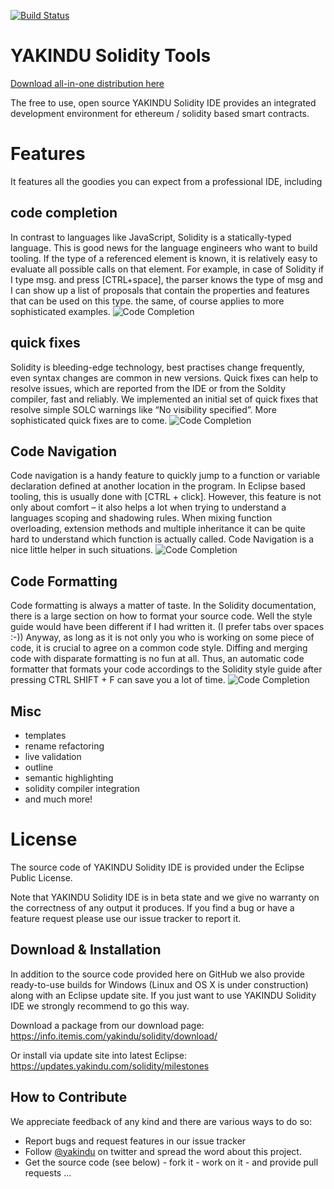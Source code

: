 [![Build Status](https://travis-ci.org/Yakindu/solidity-ide.svg?branch=master)](https://travis-ci.org/Yakindu/solidity-ide)

# YAKINDU Solidity Tools

[Download all-in-one distribution here](https://info.itemis.com/yakindu/solidity/download/ "YAKINDU Solidity Tools download")

The free to use, open source YAKINDU Solidity IDE provides an integrated development environment for ethereum / solidity based smart contracts. 
# Features
It features all the goodies you can expect from a professional IDE, including
## code completion
 In contrast to languages like JavaScript, Solidity is a statically-typed language. This is good news for the language engineers who want to build tooling. If the type of a referenced element is known, it is relatively easy to evaluate all possible calls on that element. For example, in case of Solidity if I type msg. and press [CTRL+space], the parser knows the type of msg and I can show up a list of proposals that contain the properties and features that can be used on this type. the same, of course applies to more sophisticated examples.
![Code Completion](https://cdn-images-1.medium.com/max/800/1*suh-p7fapC2NjX5Fhk7Unw.gif)
## quick fixes
 Solidity is bleeding-edge technology, best practises change frequently, even syntax changes are common in new versions. Quick fixes can help to resolve issues, which are reported from the IDE or from the Soldity compiler, fast and reliably. We implemented an initial set of quick fixes that resolve simple SOLC warnings like “No visibility specified”. More sophisticated quick fixes are to come.
 ![Code Completion](https://cdn-images-1.medium.com/max/800/1*QHIHgHGLgcP1MZqBpUEr9A.gif)
## Code Navigation
 Code navigation is a handy feature to quickly jump to a function or variable declaration defined at another location in the program. In Eclipse based tooling, this is usually done with [CTRL + click]. However, this feature is not only about comfort – it also helps a lot when trying to understand a languages scoping and shadowing rules. When mixing function overloading, extension methods and multiple inheritance it can be quite hard to understand which function is actually called. Code Navigation is a nice little helper in such situations.
  ![Code Completion](https://cdn-images-1.medium.com/max/800/1*7EjBdR4XrCbqMU0GrD_NDw.gif)
## Code Formatting
Code formatting is always a matter of taste. In the Solidity documentation, there is a large section on how to format your source code. Well the style guide would have been different if I had written it. (I prefer tabs over spaces :-)) Anyway, as long as it is not only you who is working on some piece of code, it is crucial to agree on a common code style. Diffing and merging code with disparate formatting is no fun at all. Thus, an automatic code formatter that formats your code accordings to the Solidity style guide after pressing CTRL SHIFT + F can save you a lot of time.
  ![Code Completion](https://cdn-images-1.medium.com/max/800/1*FTou79dllRwtfOqy8pEkPg.gif)
## Misc
 * templates
 * rename refactoring
 * live validation
 * outline
 * semantic highlighting
 * solidity compiler integration
 * and much more!

# License
The source code of YAKINDU Solidity IDE is provided under the Eclipse Public License.

Note that YAKINDU Solidity IDE is in beta state and we give no warranty on the correctness of any output it produces. If you find a bug or have a feature request please use our issue tracker to report it. 

## Download & Installation
In addition to the source code provided here on GitHub we also provide ready-to-use builds for Windows (Linux and OS X is under construction) along with an Eclipse update site. If you just want to use YAKINDU Solidity IDE we strongly recommend to go this way.

Download a package from our download page:
https://info.itemis.com/yakindu/solidity/download/

Or install via update site into latest Eclipse:
https://updates.yakindu.com/solidity/milestones



## How to Contribute
We appreciate feedback of any kind and there are various ways to do so:
 * Report bugs and request features in our issue tracker
 * Follow [@yakindu](https://twitter.com/yakindu) on twitter and spread the word about this project.
 * Get the source code (see below) - fork it - work on it - and provide pull requests ...
